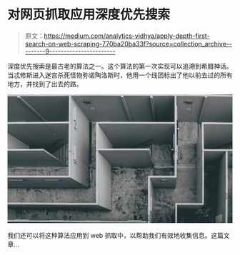 # 对网页抓取应用深度优先搜索

> 原文：<https://medium.com/analytics-vidhya/apply-depth-first-search-on-web-scraping-770ba20ba33f?source=collection_archive---------9----------------------->

深度优先搜索是最古老的算法之一。这个算法的第一次实现可以追溯到希腊神话。当忒修斯进入迷宫杀死怪物弥诺陶洛斯时，他用一个线团标出了他以前去过的所有地方，并找到了出去的路。

![](img/076f07e864568d89e2988c741d78cd33.png)

我们还可以将这种算法应用到 web 抓取中，以帮助我们有效地收集信息。这篇文章…